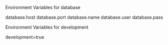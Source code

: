 Environment Variables for database

database.host
database.port
database.name
database.user
database.pass

Environment Variables for development

development=true
